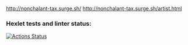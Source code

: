 
http://nonchalant-tax.surge.sh/
http://nonchalant-tax.surge.sh/artist.html

### Hexlet tests and linter status:
[![Actions Status](https://github.com/vadymtel/layout-designer-project-lvl2/workflows/hexlet-check/badge.svg)](https://github.com/vadymtel/layout-designer-project-lvl2/actions)

